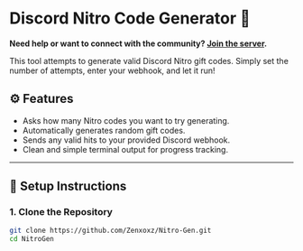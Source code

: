 # Discord Nitro Code Generator 🎁

**Need help or want to connect with the community? [Join the server](https://discord.gg/zZ7p8Pbw).**

This tool attempts to generate valid Discord Nitro gift codes. Simply set the number of attempts, enter your webhook, and let it run!

## ⚙️ Features

- Asks how many Nitro codes you want to try generating.
- Automatically generates random gift codes.
- Sends any valid hits to your provided Discord webhook.
- Clean and simple terminal output for progress tracking.

---

## 🚀 Setup Instructions

### 1. Clone the Repository

```bash
git clone https://github.com/Zenxoxz/Nitro-Gen.git
cd NitroGen

